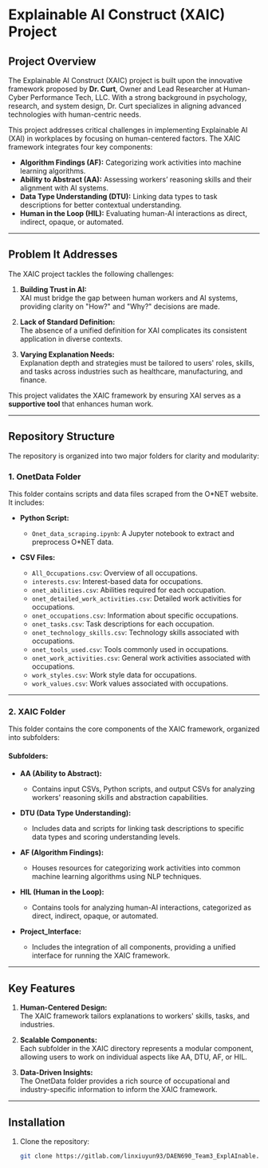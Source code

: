# Explainable AI Construct (XAIC) Project

## **Project Overview**
The Explainable AI Construct (XAIC) project is built upon the innovative framework proposed by **Dr. Curt**, Owner and Lead Researcher at Human-Cyber Performance Tech, LLC. With a strong background in psychology, research, and system design, Dr. Curt specializes in aligning advanced technologies with human-centric needs.

This project addresses critical challenges in implementing Explainable AI (XAI) in workplaces by focusing on human-centered factors. The XAIC framework integrates four key components:
- **Algorithm Findings (AF):** Categorizing work activities into machine learning algorithms.
- **Ability to Abstract (AA):** Assessing workers’ reasoning skills and their alignment with AI systems.
- **Data Type Understanding (DTU):** Linking data types to task descriptions for better contextual understanding.
- **Human in the Loop (HIL):** Evaluating human-AI interactions as direct, indirect, opaque, or automated.

---

## **Problem It Addresses**
The XAIC project tackles the following challenges:
1. **Building Trust in AI:**  
   XAI must bridge the gap between human workers and AI systems, providing clarity on "How?" and "Why?" decisions are made.

2. **Lack of Standard Definition:**  
   The absence of a unified definition for XAI complicates its consistent application in diverse contexts.

3. **Varying Explanation Needs:**  
   Explanation depth and strategies must be tailored to users' roles, skills, and tasks across industries such as healthcare, manufacturing, and finance.

This project validates the XAIC framework by ensuring XAI serves as a **supportive tool** that enhances human work.

---

## **Repository Structure**
The repository is organized into two major folders for clarity and modularity:

### **1. OnetData Folder**
This folder contains scripts and data files scraped from the O*NET website. It includes:
- **Python Script:**  
  - `Onet_data_scraping.ipynb`: A Jupyter notebook to extract and preprocess O*NET data.

- **CSV Files:**  
  - `All_Occupations.csv`: Overview of all occupations.  
  - `interests.csv`: Interest-based data for occupations.  
  - `onet_abilities.csv`: Abilities required for each occupation.  
  - `onet_detailed_work_activities.csv`: Detailed work activities for occupations.  
  - `onet_occupations.csv`: Information about specific occupations.  
  - `onet_tasks.csv`: Task descriptions for each occupation.  
  - `onet_technology_skills.csv`: Technology skills associated with occupations.  
  - `onet_tools_used.csv`: Tools commonly used in occupations.  
  - `onet_work_activities.csv`: General work activities associated with occupations.  
  - `work_styles.csv`: Work style data for occupations.  
  - `work_values.csv`: Work values associated with occupations.

---

### **2. XAIC Folder**
This folder contains the core components of the XAIC framework, organized into subfolders:

#### **Subfolders:**
- **AA (Ability to Abstract):**  
  - Contains input CSVs, Python scripts, and output CSVs for analyzing workers' reasoning skills and abstraction capabilities.

- **DTU (Data Type Understanding):**  
  - Includes data and scripts for linking task descriptions to specific data types and scoring understanding levels.

- **AF (Algorithm Findings):**  
  - Houses resources for categorizing work activities into common machine learning algorithms using NLP techniques.

- **HIL (Human in the Loop):**  
  - Contains tools for analyzing human-AI interactions, categorized as direct, indirect, opaque, or automated.

- **Project_Interface:**  
  - Includes the integration of all components, providing a unified interface for running the XAIC framework.

---

## **Key Features**
1. **Human-Centered Design:**  
   The XAIC framework tailors explanations to workers' skills, tasks, and industries.

2. **Scalable Components:**  
   Each subfolder in the XAIC directory represents a modular component, allowing users to work on individual aspects like AA, DTU, AF, or HIL.

3. **Data-Driven Insights:**  
   The OnetData folder provides a rich source of occupational and industry-specific information to inform the XAIC framework.

---

## **Installation**
1. Clone the repository:  
   ```bash
   git clone https://gitlab.com/linxiuyun93/DAEN690_Team3_ExplAInable.git
